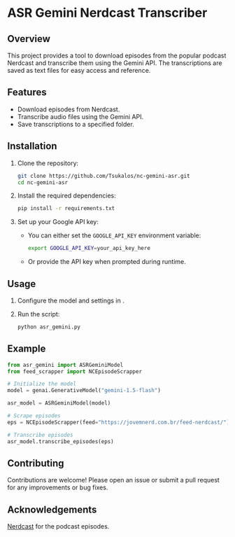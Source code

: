 # ASR Gemini Nerdcast Transcriber

## Overview

This project provides a tool to download episodes from the popular podcast Nerdcast and transcribe them using the Gemini API. The transcriptions are saved as text files for easy access and reference.

## Features

- Download episodes from Nerdcast.
- Transcribe audio files using the Gemini API.
- Save transcriptions to a specified folder.

## Installation

1. Clone the repository:
    ```sh
    git clone https://github.com/Tsukalos/nc-gemini-asr.git
    cd nc-gemini-asr
    ```

2. Install the required dependencies:
    ```sh
    pip install -r requirements.txt
    ```

3. Set up your Google API key:
    - You can either set the `GOOGLE_API_KEY` environment variable:
        ```sh
        export GOOGLE_API_KEY=your_api_key_here
        ```
    - Or provide the API key when prompted during runtime.

## Usage

1. Configure the model and settings in .

2. Run the script:
    ```sh
    python asr_gemini.py
    ```

## Example

```python
from asr_gemini import ASRGeminiModel
from feed_scrapper import NCEpisodeScrapper

# Initialize the model
model = genai.GenerativeModel("gemini-1.5-flash")

asr_model = ASRGeminiModel(model)

# Scrape episodes
eps = NCEpisodeScrapper(feed="https://jovemnerd.com.br/feed-nerdcast/")

# Transcribe episodes
asr_model.transcribe_episodes(eps)
```
## Contributing
Contributions are welcome! Please open an issue or submit a pull request for any improvements or bug fixes.

## Acknowledgements
[Nerdcast](https://jovemnerd.com.br/podcasts/nerdcast) for the podcast episodes.

